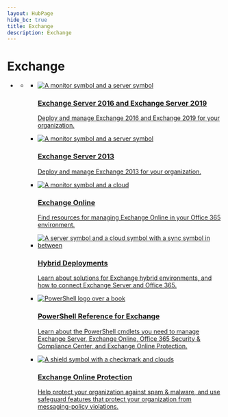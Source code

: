 ```yaml
--- 
layout: HubPage
hide_bc: true
title: Exchange
description: Exchange
---
```

<div id="main" class="v2">
    <div class="container">
        <h1>Exchange</h1>
        <ul class="pivots">
            <li>
                <a href="#home"></a>
                <ul id="home">
                    <li>
                        <a href="#home-all"></a>
                        <ul id="home-all" class="cardsC">
                            <li>
                                <a href="/Exchange/exchange-server">
                                    <div class="cardSize">
                                        <div class="cardPadding">
                                            <div class="card">
                                                <div class="cardImageOuter">
                                                    <div class="cardImage bgdAccent1"> 
                                                        <img src="https://docs.microsoft.com/en-us/office/media/hub-tiles/Exchange-Server-400x140.svg" alt="A monitor symbol and a server symbol" />
                                                    </div>
                                                </div>
                                                <div class="cardText">
                                                    <h3>Exchange Server 2016 and Exchange Server 2019</h3>
                                                    <p>Deploy and manage Exchange 2016 and Exchange 2019 for your organization.</p>
                                                </div>
                                            </div>
                                        </div>
                                    </div>
                                </a>
                            </li>
                            <li>
                                <a href="/Exchangeexchange-server-2013-exchange-2013-help">
                                    <div class="cardSize">
                                        <div class="cardPadding">
                                            <div class="card">
                                                <div class="cardImageOuter">
                                                    <div class="cardImage bgdAccent1"> 
                                                        <img src="https://docs.microsoft.com/en-us/office/media/hub-tiles/Exchange-Server-400x140.svg" alt="A monitor symbol and a server symbol" />
                                                    </div>
                                                </div>
                                                <div class="cardText">
                                                    <h3>Exchange Server 2013</h3>
                                                    <p>Deploy and manage Exchange 2013 for your organization.</p>
                                                </div>
                                            </div>
                                        </div>
                                    </div>
                                </a>
                            </li>
                            <li>
                                <a href="/Exchange/exchange-online">
                                    <div class="cardSize">
                                        <div class="cardPadding">
                                            <div class="card">
                                                <div class="cardImageOuter">
                                                    <div class="cardImage bgdAccent1"> 
                                                        <img src="https://docs.microsoft.com/en-us/office/media/hub-tiles/Exchange-Online-400x140.svg" alt="A monitor symbol and a cloud" />
                                                    </div>
                                                </div>
                                                <div class="cardText">
                                                    <h3>Exchange Online</h3>
                                                    <p>Find resources for managing Exchange Online in your Office 365 environment.</p>
                                                </div>
                                            </div>
                                        </div>
                                    </div>
                                </a>
                            </li>
                            <li>
                                <a href="/Exchange/exchange-hybrid">
                                    <div class="cardSize">
                                        <div class="cardPadding">
                                            <div class="card">
                                                <div class="cardImageOuter">
                                                    <div class="cardImage bgdAccent1"> 
                                                        <img src="https://docs.microsoft.com/en-us/office/media/hub-tiles/Exchange-Hybrid-400x140.svg" alt="A server symbol and a cloud symbol with a sync symbol in between" />
                                                    </div>
                                                </div>
                                                <div class="cardText">
                                                    <h3>Hybrid Deployments</h3>
                                                    <p>Learn about solutions for Exchange hybrid environments, and how to connect Exchange Server and Office 365.</p>
                                                </div>
                                            </div>
                                        </div>
                                    </div>
                                </a>
                            </li>
                            <li>
                                <a href="https://docs.microsoft.com/powershell/exchange">
                                    <div class="cardSize">
                                        <div class="cardPadding">
                                            <div class="card">
                                                <div class="cardImageOuter">
                                                    <div class="cardImage bgdAccent1"> 
                                                        <img src="https://docs.microsoft.com/en-us/office/media/hub-tiles/Exchange-Powershell-400x140.svg" alt="PowerShell logo over a book" />
                                                    </div>
                                                </div>
                                                <div class="cardText">
                                                    <h3>PowerShell Reference for Exchange</h3>
                                                    <p>Learn about the PowerShell cmdlets you need to manage Exchange Server, Exchange Online, Office 365 Security &amp; Compliance Center, and Exchange Online Protection.</p>
                                                </div>
                                            </div>
                                        </div>
                                    </div>
                                </a>
                            </li>                            
                            <li>
                                <a href="https://docs.microsoft.com/en-us/Office365/SecurityCompliance/eop/exchange-online-protection-overview">
                                    <div class="cardSize">
                                        <div class="cardPadding">
                                            <div class="card">
                                                <div class="cardImageOuter">
                                                    <div class="cardImage bgdAccent1"> 
                                                        <img src="https://docs.microsoft.com/en-us/office/media/hub-tiles/Exchange-ExchangeOnlineProtection-400x140.svg" alt="A shield symbol with a checkmark and clouds" />
                                                    </div>
                                                </div>
                                                <div class="cardText">
                                                    <h3>Exchange Online Protection</h3>
                                                    <p>Help protect your organization against spam &amp; malware, and use safeguard features that protect your organization from messaging-policy violations.</p>
                                                </div>
                                            </div>
                                        </div>
                                    </div>
                                </a>
                            </li>                            
                        </ul>
                    </li>
                </ul>
            </li>
        </ul>
    </div>
</div>